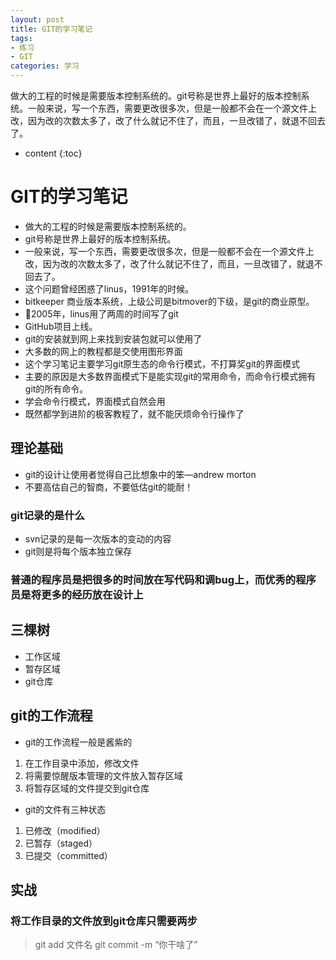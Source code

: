 ```yaml
---
layout: post
title: GIT的学习笔记
tags:
- 练习
- GIT
categories: 学习
---
```

做大的工程的时候是需要版本控制系统的。git号称是世界上最好的版本控制系统。一般来说，写一个东西，需要更改很多次，但是一般都不会在一个源文件上改，因为改的次数太多了，改了什么就记不住了，而且，一旦改错了，就退不回去了。




* content
{:toc}

GIT的学习笔记
===
- 做大的工程的时候是需要版本控制系统的。
- git号称是世界上最好的版本控制系统。
- 一般来说，写一个东西，需要更改很多次，但是一般都不会在一个源文件上改，因为改的次数太多了，改了什么就记不住了，而且，一旦改错了，就退不回去了。
- 这个问题曾经困惑了linus，1991年的时候。
- bitkeeper 商业版本系统，上级公司是bitmover的下级，是git的商业原型。
- 2005年，linus用了两周的时间写了git
- GitHub项目上线。
- git的安装就到网上来找到安装包就可以使用了
- 大多数的网上的教程都是交使用图形界面
- 这个学习笔记主要学习git原生态的命令行模式，不打算奖git的界面模式
- 主要的原因是大多数界面模式下是能实现git的常用命令，而命令行模式拥有git的所有命令。
- 学会命令行模式，界面模式自然会用
- 既然都学到进阶的极客教程了，就不能厌烦命令行操作了

## 理论基础
- git的设计让使用者觉得自己比想象中的笨—andrew morton
- 不要高估自己的智商，不要低估git的能耐！

### git记录的是什么
- svn记录的是每一次版本的变动的内容
- git则是将每个版本独立保存
### 普通的程序员是把很多的时间放在写代码和调bug上，而优秀的程序员是将更多的经历放在设计上

## 三棵树
- 工作区域
- 暂存区域
- git仓库

## git的工作流程
- git的工作流程一般是酱紫的
1. 在工作目录中添加，修改文件
2. 将需要惊醒版本管理的文件放入暂存区域
3. 将暂存区域的文件提交到git仓库
- git的文件有三种状态
1. 已修改（modified）
2. 已暂存（staged）
3. 已提交（committed）
## 实战

### 将工作目录的文件放到git仓库只需要两步
> git add 文件名
> git commit -m “你干啥了”
